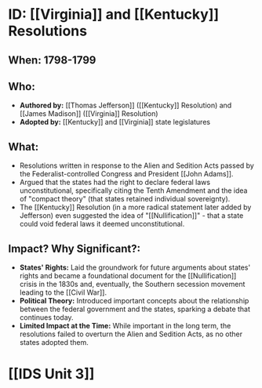 # ID: [[Virginia]] and [[Kentucky]] Resolutions 
## When: 1798-1799
## Who: 
- **Authored by:** [[Thomas Jefferson]] ([[Kentucky]] Resolution) and [[James Madison]] ([[Virginia]] Resolution)
- **Adopted by:**  [[Kentucky]] and [[Virginia]] state legislatures 

## What:
- Resolutions written in response to the Alien and Sedition Acts passed by the Federalist-controlled Congress and President [[John Adams]].  
- Argued that the states had the right to declare federal laws unconstitutional, specifically citing the Tenth Amendment and the idea of "compact theory" (that states retained individual sovereignty).
- The [[Kentucky]] Resolution (in a more radical statement later added by Jefferson) even suggested the idea of "[[Nullification]]" -  that a state could void federal laws it deemed unconstitutional. 

## Impact? Why Significant?: 
- **States' Rights:**  Laid the groundwork for future arguments about states' rights and became a foundational document for the [[Nullification]] crisis in the 1830s and, eventually, the Southern secession movement leading to the [[Civil War]]. 
- **Political Theory:**  Introduced important concepts about the relationship between the federal government and the states, sparking a debate that continues today. 
- **Limited Impact at the Time:** While important in the long term, the resolutions failed to overturn the Alien and Sedition Acts, as no other states adopted them. 

# [[IDS Unit 3]]